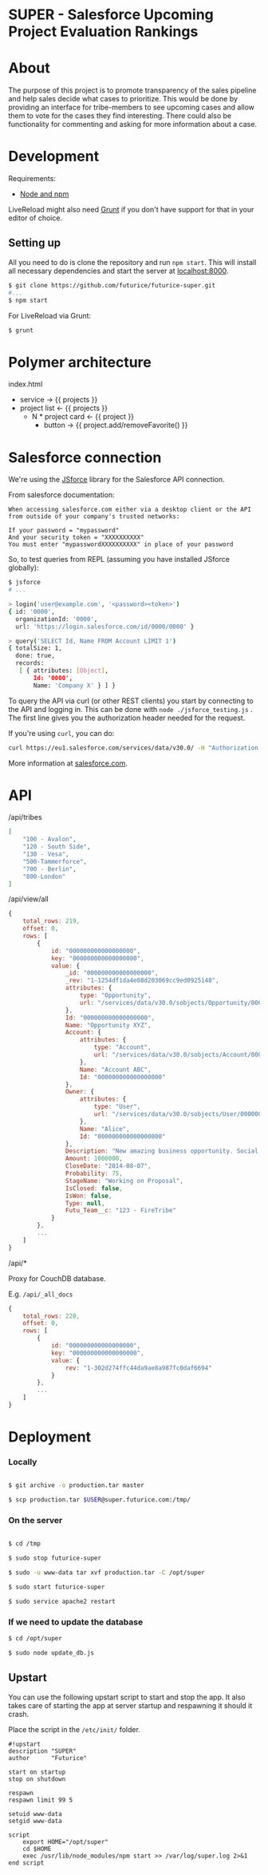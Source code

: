 # SUPER - Salesforce Upcoming Project Evaluation Rankings

# About

The purpose of this project is to promote transparency of the sales pipeline and help sales decide what cases to prioritize. This would be done by providing an interface for tribe-members to see upcoming cases and allow them to vote for the cases they find interesting. There could also be functionality for commenting and asking for more information about a case.

# Development

Requirements:

 * [Node and npm](http://nodejs.org/)

LiveReload might also need [Grunt](http://gruntjs.com/) if you don't have support for that in your editor of choice.

## Setting up

All you need to do is clone the repository and run `npm start`.
This will install all necessary dependencies and start the server at [localhost:8000](http://localhost:8000).

```bash
$ git clone https://github.com/futurice/futurice-super.git
#...
$ npm start
```

For LiveReload via Grunt:

```bash
$ grunt
```

# Polymer architecture


index.html
* service -> {{ projects }}
* project list <- {{ projects }}
	* N * project card <- {{ project }}
		* button -> {{ project.add/removeFavorite() }}

# Salesforce connection

We're using the [JSforce](http://jsforce.github.io/) library for the Salesforce API connection.

From salesforce documentation:

	When accessing salesforce.com either via a desktop client or the API from outside of your company's trusted networks:

	If your password = "mypassword"
	And your security token = "XXXXXXXXXX"
	You must enter "mypasswordXXXXXXXXXX" in place of your password

So, to test queries from REPL (assuming you have installed JSforce globally):

```bash
$ jsforce
# ...

> login('user@example.com', '<password><token>')
{ id: '0000',
  organizationId: '0000',
  url: 'https://login.salesforce.com/id/0000/0000' }

> query('SELECT Id, Name FROM Account LIMIT 1')
{ totalSize: 1,
  done: true,
  records:
   [ { attributes: [Object],
       Id: '0000',
       Name: 'Company X' } ] }
```

To query the API via curl (or other REST clients) you start by connecting to the API and logging in. This can be done with `node ./jsforce_testing.js` . The first line gives you the authorization header needed for the request.

If you're using `curl`, you can do:

```bash
curl https://eu1.salesforce.com/services/data/v30.0/ -H "Authorization: Bearer <token>"
```

More information at [salesforce.com](https://www.salesforce.com/us/developer/docs/api_rest/).

# API

/api/tribes

```json
[
	"100 - Avalon",
	"120 - South Side",
	"130 - Vesa",
	"500-Tammerforce",
	"700 - Berlin",
	"800-London"
]
```

/api/view/all

```javascript
{
	total_rows: 219,
	offset: 0,
	rows: [
		{
			id: "000000000000000000",
			key: "000000000000000000",
			value: {
				_id: "000000000000000000",
				_rev: "1-1254df1da4e08d203069cc9ed0925148",
				attributes: {
					type: "Opportunity",
					url: "/services/data/v30.0/sobjects/Opportunity/000000000000000000"
				},
				Id: "000000000000000000",
				Name: "Opportunity XYZ",
				Account: {
					attributes: {
						type: "Account",
						url: "/services/data/v30.0/sobjects/Account/000000000000000000"
					},
					Name: "Account ABC",
					Id: "000000000000000000"
				},
				Owner: {
					attributes: {
						type: "User",
						url: "/services/data/v30.0/sobjects/User/000000000000000000"
					},
					Name: "Alice",
					Id: "000000000000000000"
				},
				Description: "New amazing business opportunity. Social network for birds.",
				Amount: 1000000,
				CloseDate: "2014-08-07",
				Probability: 75,
				StageName: "Working on Proposal",
				IsClosed: false,
				IsWon: false,
				Type: null,
				Futu_Team__c: "123 - FireTribe"
			}
		},
		...
	]
}
```

/api/*

Proxy for CouchDB database.

E.g. `/api/_all_docs`

```javascript
{
	total_rows: 220,
	offset: 0,
	rows: [
		{
			id: "000000000000000000",
			key: "000000000000000000",
			value: {
				rev: "1-302d274ffc44da9ae8a987fc0daf6694"
			}
		},
		...
	]
}
```

# Deployment

### Locally

```bash

$ git archive -o production.tar master

$ scp production.tar $USER@super.futurice.com:/tmp/

```

### On the server

```bash

$ cd /tmp

$ sudo stop futurice-super

$ sudo -u www-data tar xvf production.tar -C /opt/super

$ sudo start futurice-super

$ sudo service apache2 restart

```

### If we need to update the database

```bash
$ cd /opt/super

$ sudo node update_db.js

```

## Upstart

You can use the following upstart script to start and stop the app. It also takes care of starting the app at server startup and respawning it should it crash.

Place the script in the `/etc/init/` folder.

```upstart
#!upstart
description "SUPER"
author      "Futurice"

start on startup
stop on shutdown

respawn
respawn limit 99 5

setuid www-data
setgid www-data

script
    export HOME="/opt/super"
    cd $HOME
    exec /usr/lib/node_modules/npm start >> /var/log/super.log 2>&1
end script

```

